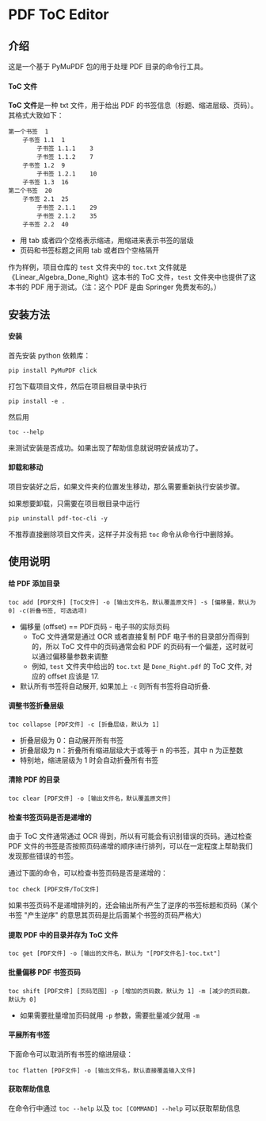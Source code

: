 # PDF ToC Editor

## 介绍

这是一个基于 PyMuPDF 包的用于处理 PDF 目录的命令行工具。

#### ToC 文件

**ToC 文件**是一种 txt 文件，用于给出 PDF 的书签信息（标题、缩进层级、页码）。其格式大致如下：
```
第一个书签  1
    子书签 1.1  1
        子书签 1.1.1    3
        子书签 1.1.2    7
    子书签 1.2  9
        子书签 1.2.1    10
    子书签 1.3  16
第二个书签  20
    子书签 2.1  25
        子书签 2.1.1    29
        子书签 2.1.2    35
    子书签 2.2  40
```
- 用 tab 或者四个空格表示缩进，用缩进来表示书签的层级
- 页码和书签标题之间用 tab 或者四个空格隔开

作为样例，项目仓库的 `test` 文件夹中的 `toc.txt` 文件就是《Linear_Algebra_Done_Right》这本书的 ToC 文件，`test` 文件夹中也提供了这本书的 PDF 用于测试。（注：这个 PDF 是由 Springer 免费发布的。）

## 安装方法

#### 安装

首先安装 python 依赖库：
```
pip install PyMuPDF click
```

打包下载项目文件，然后在项目根目录中执行
```
pip install -e .
```

然后用
```
toc --help
```
来测试安装是否成功。如果出现了帮助信息就说明安装成功了。

#### 卸载和移动

项目安装好之后，如果文件夹的位置发生移动，那么需要重新执行安装步骤。

如果想要卸载，只需要在项目根目录中运行
```
pip uninstall pdf-toc-cli -y
```
不推荐直接删除项目文件夹，这样子并没有把 `toc` 命令从命令行中删除掉。

## 使用说明

#### 给 PDF 添加目录

```
toc add [PDF文件] [ToC文件] -o [输出文件名，默认覆盖原文件] -s [偏移量，默认为 0] -c(折叠书签, 可选选项)
```

- 偏移量 (offset) == PDF页码 - 电子书的实际页码
    - ToC 文件通常是通过 OCR 或者直接复制 PDF 电子书的目录部分而得到的，所以 ToC 文件中的页码通常会和 PDF 的页码有一个偏差，这时就可以通过偏移量参数来调整
    - 例如, `test` 文件夹中给出的 `toc.txt` 是 `Done_Right.pdf` 的 ToC 文件, 对应的 offset 应该是 17.
- 默认所有书签将自动展开, 如果加上 `-c` 则所有书签将自动折叠. 

#### 调整书签折叠层级

```
toc collapse [PDF文件] -c [折叠层级，默认为 1]
```

- 折叠层级为 0：自动展开所有书签
- 折叠层级为 n：折叠所有缩进层级大于或等于 n 的书签，其中 n 为正整数
- 特别地，缩进层级为 1 时会自动折叠所有书签

#### 清除 PDF 的目录

```
toc clear [PDF文件] -o [输出文件名，默认覆盖原文件]
```

#### 检查书签页码是否是递增的

由于 ToC 文件通常通过 OCR 得到，所以有可能会有识别错误的页码。通过检查 PDF 文件的书签是否按照页码递增的顺序进行排列，可以在一定程度上帮助我们发现那些错误的书签。

通过下面的命令，可以检查书签页码是否是递增的：

```
toc check [PDF文件/ToC文件]
```

如果书签页码不是递增排列的，还会输出所有产生了逆序的书签标题和页码（某个书签 "产生逆序" 的意思其页码是比后面某个书签的页码严格大）

#### 提取 PDF 中的目录并存为 ToC 文件

```
toc get [PDF文件] -o [输出的文件名，默认为 "[PDF文件名]-toc.txt"]
```

#### 批量偏移 PDF 书签页码

```
toc shift [PDF文件] [页码范围] -p [增加的页码数，默认为 1] -m [减少的页码数，默认为 0]
```

- 如果需要批量增加页码就用 `-p` 参数，需要批量减少就用 `-m`

#### 平展所有书签

下面命令可以取消所有书签的缩进层级：

```
toc flatten [PDF文件] -o [输出文件名，默认直接覆盖输入文件]
```

#### 获取帮助信息

在命令行中通过 `toc --help` 以及 `toc [COMMAND] --help` 可以获取帮助信息
